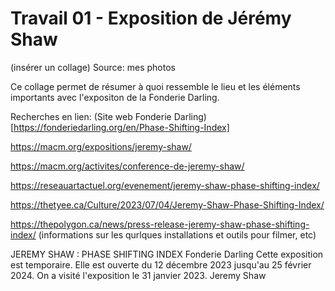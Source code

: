 # Travail 01 - Exposition de Jérémy Shaw

(insérer un collage)
Source: mes photos


Ce collage permet de résumer à quoi ressemble le lieu et les éléments importants avec l'expositon de la Fonderie Darling.

Recherches en lien: (Site web Fonderie Darling)[https://fonderiedarling.org/en/Phase-Shifting-Index]

https://macm.org/expositions/jeremy-shaw/

https://macm.org/activites/conference-de-jeremy-shaw/

https://reseauartactuel.org/evenement/jeremy-shaw-phase-shifting-index/

https://thetyee.ca/Culture/2023/07/04/Jeremy-Shaw-Phase-Shifting-Index/

https://thepolygon.ca/news/press-release-jeremy-shaw-phase-shifting-index/ (informations sur les qurlques installations et outils pour filmer, etc)



JEREMY SHAW : PHASE SHIFTING INDEX
Fonderie Darling
Cette exposition est temporaire. Elle est ouverte du 12 décembre 2023 jusqu'au 25 février 2024.
On a visité l'exposition le 31 janvier 2023.
Jeremy Shaw


